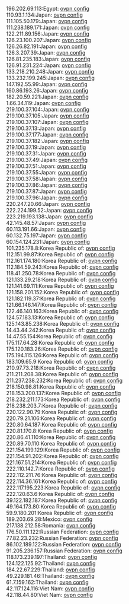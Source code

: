 196.202.69.113:Egypt: [ovpn config](vpn/196_202_69_113.ovpn)  
110.93.1.134:Japan: [ovpn config](vpn/110_93_1_134.ovpn)  
111.105.50.179:Japan: [ovpn config](vpn/111_105_50_179.ovpn)  
111.238.189.171:Japan: [ovpn config](vpn/111_238_189_171.ovpn)  
122.211.89.156:Japan: [ovpn config](vpn/122_211_89_156.ovpn)  
126.23.100.207:Japan: [ovpn config](vpn/126_23_100_207.ovpn)  
126.26.82.191:Japan: [ovpn config](vpn/126_26_82_191.ovpn)  
126.3.207.39:Japan: [ovpn config](vpn/126_3_207_39.ovpn)  
126.81.235.183:Japan: [ovpn config](vpn/126_81_235_183.ovpn)  
126.91.231.224:Japan: [ovpn config](vpn/126_91_231_224.ovpn)  
133.218.210.248:Japan: [ovpn config](vpn/133_218_210_248.ovpn)  
133.232.199.245:Japan: [ovpn config](vpn/133_232_199_245.ovpn)  
147.192.55.99:Japan: [ovpn config](vpn/147_192_55_99.ovpn)  
160.86.193.26:Japan: [ovpn config](vpn/160_86_193_26.ovpn)  
182.20.59.221:Japan: [ovpn config](vpn/182_20_59_221.ovpn)  
1.66.34.119:Japan: [ovpn config](vpn/1_66_34_119.ovpn)  
219.100.37.104:Japan: [ovpn config](vpn/219_100_37_104.ovpn)  
219.100.37.105:Japan: [ovpn config](vpn/219_100_37_105.ovpn)  
219.100.37.107:Japan: [ovpn config](vpn/219_100_37_107.ovpn)  
219.100.37.13:Japan: [ovpn config](vpn/219_100_37_13.ovpn)  
219.100.37.177:Japan: [ovpn config](vpn/219_100_37_177.ovpn)  
219.100.37.182:Japan: [ovpn config](vpn/219_100_37_182.ovpn)  
219.100.37.19:Japan: [ovpn config](vpn/219_100_37_19.ovpn)  
219.100.37.31:Japan: [ovpn config](vpn/219_100_37_31.ovpn)  
219.100.37.49:Japan: [ovpn config](vpn/219_100_37_49.ovpn)  
219.100.37.51:Japan: [ovpn config](vpn/219_100_37_51.ovpn)  
219.100.37.55:Japan: [ovpn config](vpn/219_100_37_55.ovpn)  
219.100.37.58:Japan: [ovpn config](vpn/219_100_37_58.ovpn)  
219.100.37.86:Japan: [ovpn config](vpn/219_100_37_86.ovpn)  
219.100.37.87:Japan: [ovpn config](vpn/219_100_37_87.ovpn)  
219.100.37.96:Japan: [ovpn config](vpn/219_100_37_96.ovpn)  
220.247.20.66:Japan: [ovpn config](vpn/220_247_20_66.ovpn)  
222.224.199.52:Japan: [ovpn config](vpn/222_224_199_52.ovpn)  
223.219.193.138:Japan: [ovpn config](vpn/223_219_193_138.ovpn)  
42.145.48.57:Japan: [ovpn config](vpn/42_145_48_57.ovpn)  
60.113.191.66:Japan: [ovpn config](vpn/60_113_191_66.ovpn)  
60.132.75.197:Japan: [ovpn config](vpn/60_132_75_197.ovpn)  
60.154.124.231:Japan: [ovpn config](vpn/60_154_124_231.ovpn)  
101.235.178.8:Korea Republic of: [ovpn config](vpn/101_235_178_8.ovpn)  
112.151.99.87:Korea Republic of: [ovpn config](vpn/112_151_99_87.ovpn)  
112.161.174.180:Korea Republic of: [ovpn config](vpn/112_161_174_180.ovpn)  
112.184.59.243:Korea Republic of: [ovpn config](vpn/112_184_59_243.ovpn)  
118.41.250.78:Korea Republic of: [ovpn config](vpn/118_41_250_78.ovpn)  
121.133.29.218:Korea Republic of: [ovpn config](vpn/121_133_29_218.ovpn)  
121.141.69.111:Korea Republic of: [ovpn config](vpn/121_141_69_111.ovpn)  
121.158.201.152:Korea Republic of: [ovpn config](vpn/121_158_201_152.ovpn)  
121.182.119.37:Korea Republic of: [ovpn config](vpn/121_182_119_37.ovpn)  
121.66.146.147:Korea Republic of: [ovpn config](vpn/121_66_146_147.ovpn)  
122.46.140.163:Korea Republic of: [ovpn config](vpn/122_46_140_163.ovpn)  
124.57.183.13:Korea Republic of: [ovpn config](vpn/124_57_183_13.ovpn)  
125.143.85.238:Korea Republic of: [ovpn config](vpn/125_143_85_238.ovpn)  
14.43.44.242:Korea Republic of: [ovpn config](vpn/14_43_44_242.ovpn)  
14.47.55.154:Korea Republic of: [ovpn config](vpn/14_47_55_154.ovpn)  
175.117.64.28:Korea Republic of: [ovpn config](vpn/175_117_64_28.ovpn)  
175.120.183.26:Korea Republic of: [ovpn config](vpn/175_120_183_26.ovpn)  
175.194.115.126:Korea Republic of: [ovpn config](vpn/175_194_115_126.ovpn)  
183.109.65.9:Korea Republic of: [ovpn config](vpn/183_109_65_9.ovpn)  
210.97.73.218:Korea Republic of: [ovpn config](vpn/210_97_73_218.ovpn)  
211.211.208.38:Korea Republic of: [ovpn config](vpn/211_211_208_38.ovpn)  
211.237.238.232:Korea Republic of: [ovpn config](vpn/211_237_238_232.ovpn)  
218.150.98.81:Korea Republic of: [ovpn config](vpn/218_150_98_81.ovpn)  
218.153.200.137:Korea Republic of: [ovpn config](vpn/218_153_200_137.ovpn)  
218.232.211.173:Korea Republic of: [ovpn config](vpn/218_232_211_173.ovpn)  
218.238.203.7:Korea Republic of: [ovpn config](vpn/218_238_203_7.ovpn)  
220.122.90.79:Korea Republic of: [ovpn config](vpn/220_122_90_79.ovpn)  
220.79.21.106:Korea Republic of: [ovpn config](vpn/220_79_21_106.ovpn)  
220.80.64.187:Korea Republic of: [ovpn config](vpn/220_80_64_187.ovpn)  
220.81.170.8:Korea Republic of: [ovpn config](vpn/220_81_170_8.ovpn)  
220.86.41.110:Korea Republic of: [ovpn config](vpn/220_86_41_110.ovpn)  
220.89.70.110:Korea Republic of: [ovpn config](vpn/220_89_70_110.ovpn)  
221.154.199.129:Korea Republic of: [ovpn config](vpn/221_154_199_129.ovpn)  
221.154.91.202:Korea Republic of: [ovpn config](vpn/221_154_91_202.ovpn)  
221.167.51.214:Korea Republic of: [ovpn config](vpn/221_167_51_214.ovpn)  
222.110.142.7:Korea Republic of: [ovpn config](vpn/222_110_142_7.ovpn)  
222.112.211.76:Korea Republic of: [ovpn config](vpn/222_112_211_76.ovpn)  
222.114.36.161:Korea Republic of: [ovpn config](vpn/222_114_36_161.ovpn)  
222.117.195.223:Korea Republic of: [ovpn config](vpn/222_117_195_223.ovpn)  
222.120.63.6:Korea Republic of: [ovpn config](vpn/222_120_63_6.ovpn)  
39.122.182.187:Korea Republic of: [ovpn config](vpn/39_122_182_187.ovpn)  
49.164.173.80:Korea Republic of: [ovpn config](vpn/49_164_173_80.ovpn)  
59.9.180.201:Korea Republic of: [ovpn config](vpn/59_9_180_201.ovpn)  
189.203.69.28:Mexico: [ovpn config](vpn/189_203_69_28.ovpn)  
217.138.212.58:Romania: [ovpn config](vpn/217_138_212_58.ovpn)  
176.50.111.122:Russian Federation: [ovpn config](vpn/176_50_111_122.ovpn)  
77.82.23.232:Russian Federation: [ovpn config](vpn/77_82_23_232.ovpn)  
86.102.189.122:Russian Federation: [ovpn config](vpn/86_102_189_122.ovpn)  
91.205.236.157:Russian Federation: [ovpn config](vpn/91_205_236_157.ovpn)  
118.173.239.197:Thailand: [ovpn config](vpn/118_173_239_197.ovpn)  
124.122.125.92:Thailand: [ovpn config](vpn/124_122_125_92.ovpn)  
184.22.67.229:Thailand: [ovpn config](vpn/184_22_67_229.ovpn)  
49.229.181.46:Thailand: [ovpn config](vpn/49_229_181_46.ovpn)  
61.7.159.162:Thailand: [ovpn config](vpn/61_7_159_162.ovpn)  
42.117.124.116:Viet Nam: [ovpn config](vpn/42_117_124_116.ovpn)  
42.118.44.80:Viet Nam: [ovpn config](vpn/42_118_44_80.ovpn)  
